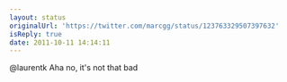```yaml
---
layout: status
originalUrl: 'https://twitter.com/marcgg/status/123763329507397632'
isReply: true
date: 2011-10-11 14:14:11
---
```


@laurentk Aha no, it's not that bad
